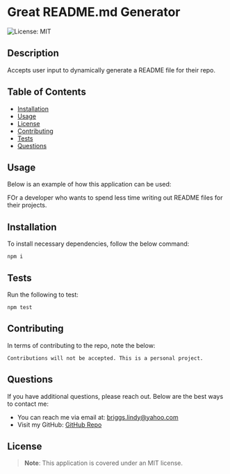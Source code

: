 
# Great README.md Generator
![License: MIT](https://img.shields.io/badge/License-MIT-yellow.svg)

## Description

Accepts user input to dynamically generate a README file for their repo.


## Table of Contents

- [Installation](#installation)
- [Usage](#usage)
- [License](#license)
- [Contributing](#contributing)
- [Tests](#tests)
- [Questions](#questions)


## Usage

Below is an example of how this application can be used:

FOr a developer who wants to spend less time writing out README files for their projects.


## Installation

To install necessary dependencies, follow the below command: 

    npm i


## Tests

Run the following to test:

    npm test


## Contributing

In terms of contributing to the repo, note the below:

    Contributions will not be accepted. This is a personal project.


## Questions

If you have additional questions, please reach out. Below are the best ways to contact me:

* You can reach me via email at: briggs.lindy@yahoo.com
* Visit my GitHub: [GitHub Repo](https://github.com/lindybriggs)


## License

> **Note**: This application is covered under an MIT license.

